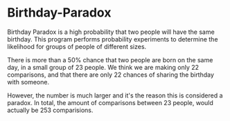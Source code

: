 # Birthday-Paradox

Birthday Paradox is a high probability that two people will have the same birthday.
This program performs probability experiments to determine the likelihood for groups of people of different sizes.

There is more than a 50% chance that two people are born on the same day, in a small group of 23 people.
We think we are making only 22 comparisons, and that there are only 22 chances of sharing the birthday with someone.

However, the number is much larger and it's the reason this is considered a paradox.
In total, the amount of comparisons between 23 people, would actually be 253 comparisions.

